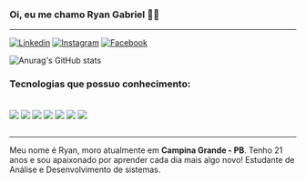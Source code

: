 ### Oi, eu me chamo Ryan Gabriel 🤙🏼 

---
[![Linkedin](https://img.shields.io/badge/LinkedIn-0077B5?style=for-the-badge&logo=linkedin&logoColor=white)](https://www.linkedin.com/in/ryan-gabriel-702791258/)
[![Instagram](https://img.shields.io/badge/Instagram-E4405F?style=for-the-badge&logo=instagram&logoColor=white)](https://www.instagram.com/ryann.gb/)
[![Facebook](	https://img.shields.io/badge/Facebook-1877F2?style=for-the-badge&logo=facebook&logoColor=white)](https://www.facebook.com/ryan.gabriell.3/)

![Anurag's GitHub stats](https://github-readme-stats.vercel.app/api?username=rgdsm&show_icons=true&theme=dracula)

### Tecnologias que possuo conhecimento:

<div style="Display: inline_block"><br/> 
<img align="center" src="https://img.shields.io/badge/HTML5-E34F26?style=for-the-badge&logo=html5&logoColor=white"/>
<img align="center" src="https://img.shields.io/badge/CSS3-1572B6?style=for-the-badge&logo=css3&logoColor=white"/>
<img align="center" src="https://img.shields.io/badge/Wordpress-21759B?style=for-the-badge&logo=wordpress&logoColor=white"/>
<img align="center" src="https://img.shields.io/badge/JavaScript-F7DF1E?style=for-the-badge&logo=javascript&logoColor=black"/>
<img align="center" src="https://img.shields.io/badge/Bootstrap-563D7C?style=for-the-badge&logo=bootstrap&logoColor=white"/>
<img align="center" src="https://img.shields.io/badge/-ReactJs-61DAFB?logo=react&logoColor=white&style=for-the-badge"/>
<img align="center" src="https://img.shields.io/badge/C%23-239120?logo=c-sharp&logoColor=white&style=for-the-badge"/>

</div><br/>

----
Meu nome é Ryan, moro atualmente em <strong>Campina Grande - PB</strong>. Tenho 21 anos e sou apaixonado por aprender cada dia mais algo novo! Estudante de Análise e Desenvolvimento de sistemas.
